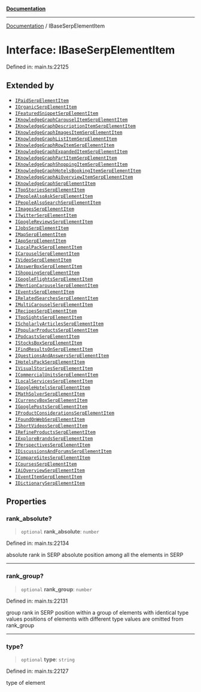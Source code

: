 [**Documentation**](../README.md)

***

[Documentation](../README.md) / IBaseSerpElementItem

# Interface: IBaseSerpElementItem

Defined in: main.ts:22125

## Extended by

- [`IPaidSerpElementItem`](IPaidSerpElementItem.md)
- [`IOrganicSerpElementItem`](IOrganicSerpElementItem.md)
- [`IFeaturedSnippetSerpElementItem`](IFeaturedSnippetSerpElementItem.md)
- [`IKnowledgeGraphCarouselItemSerpElementItem`](IKnowledgeGraphCarouselItemSerpElementItem.md)
- [`IKnowledgeGraphDescriptionItemSerpElementItem`](IKnowledgeGraphDescriptionItemSerpElementItem.md)
- [`IKnowledgeGraphImagesItemSerpElementItem`](IKnowledgeGraphImagesItemSerpElementItem.md)
- [`IKnowledgeGraphListItemSerpElementItem`](IKnowledgeGraphListItemSerpElementItem.md)
- [`IKnowledgeGraphRowItemSerpElementItem`](IKnowledgeGraphRowItemSerpElementItem.md)
- [`IKnowledgeGraphExpandedItemSerpElementItem`](IKnowledgeGraphExpandedItemSerpElementItem.md)
- [`IKnowledgeGraphPartItemSerpElementItem`](IKnowledgeGraphPartItemSerpElementItem.md)
- [`IKnowledgeGraphShoppingItemSerpElementItem`](IKnowledgeGraphShoppingItemSerpElementItem.md)
- [`IKnowledgeGraphHotelsBookingItemSerpElementItem`](IKnowledgeGraphHotelsBookingItemSerpElementItem.md)
- [`IKnowledgeGraphAiOverviewItemSerpElementItem`](IKnowledgeGraphAiOverviewItemSerpElementItem.md)
- [`IKnowledgeGraphSerpElementItem`](IKnowledgeGraphSerpElementItem.md)
- [`ITopStoriesSerpElementItem`](ITopStoriesSerpElementItem.md)
- [`IPeopleAlsoAskSerpElementItem`](IPeopleAlsoAskSerpElementItem.md)
- [`IPeopleAlsoSearchSerpElementItem`](IPeopleAlsoSearchSerpElementItem.md)
- [`IImagesSerpElementItem`](IImagesSerpElementItem.md)
- [`ITwitterSerpElementItem`](ITwitterSerpElementItem.md)
- [`IGoogleReviewsSerpElementItem`](IGoogleReviewsSerpElementItem.md)
- [`IJobsSerpElementItem`](IJobsSerpElementItem.md)
- [`IMapSerpElementItem`](IMapSerpElementItem.md)
- [`IAppSerpElementItem`](IAppSerpElementItem.md)
- [`ILocalPackSerpElementItem`](ILocalPackSerpElementItem.md)
- [`ICarouselSerpElementItem`](ICarouselSerpElementItem.md)
- [`IVideoSerpElementItem`](IVideoSerpElementItem.md)
- [`IAnswerBoxSerpElementItem`](IAnswerBoxSerpElementItem.md)
- [`IShoppingSerpElementItem`](IShoppingSerpElementItem.md)
- [`IGoogleFlightsSerpElementItem`](IGoogleFlightsSerpElementItem.md)
- [`IMentionCarouselSerpElementItem`](IMentionCarouselSerpElementItem.md)
- [`IEventsSerpElementItem`](IEventsSerpElementItem.md)
- [`IRelatedSearchesSerpElementItem`](IRelatedSearchesSerpElementItem.md)
- [`IMultiCarouselSerpElementItem`](IMultiCarouselSerpElementItem.md)
- [`IRecipesSerpElementItem`](IRecipesSerpElementItem.md)
- [`ITopSightsSerpElementItem`](ITopSightsSerpElementItem.md)
- [`IScholarlyArticlesSerpElementItem`](IScholarlyArticlesSerpElementItem.md)
- [`IPopularProductsSerpElementItem`](IPopularProductsSerpElementItem.md)
- [`IPodcastsSerpElementItem`](IPodcastsSerpElementItem.md)
- [`IStocksBoxSerpElementItem`](IStocksBoxSerpElementItem.md)
- [`IFindResultsOnSerpElementItem`](IFindResultsOnSerpElementItem.md)
- [`IQuestionsAndAnswersSerpElementItem`](IQuestionsAndAnswersSerpElementItem.md)
- [`IHotelsPackSerpElementItem`](IHotelsPackSerpElementItem.md)
- [`IVisualStoriesSerpElementItem`](IVisualStoriesSerpElementItem.md)
- [`ICommercialUnitsSerpElementItem`](ICommercialUnitsSerpElementItem.md)
- [`ILocalServicesSerpElementItem`](ILocalServicesSerpElementItem.md)
- [`IGoogleHotelsSerpElementItem`](IGoogleHotelsSerpElementItem.md)
- [`IMathSolverSerpElementItem`](IMathSolverSerpElementItem.md)
- [`ICurrencyBoxSerpElementItem`](ICurrencyBoxSerpElementItem.md)
- [`IGooglePostsSerpElementItem`](IGooglePostsSerpElementItem.md)
- [`IProductConsiderationsSerpElementItem`](IProductConsiderationsSerpElementItem.md)
- [`IFoundOnWebSerpElementItem`](IFoundOnWebSerpElementItem.md)
- [`IShortVideosSerpElementItem`](IShortVideosSerpElementItem.md)
- [`IRefineProductsSerpElementItem`](IRefineProductsSerpElementItem.md)
- [`IExploreBrandsSerpElementItem`](IExploreBrandsSerpElementItem.md)
- [`IPerspectivesSerpElementItem`](IPerspectivesSerpElementItem.md)
- [`IDiscussionsAndForumsSerpElementItem`](IDiscussionsAndForumsSerpElementItem.md)
- [`ICompareSitesSerpElementItem`](ICompareSitesSerpElementItem.md)
- [`ICoursesSerpElementItem`](ICoursesSerpElementItem.md)
- [`IAiOverviewSerpElementItem`](IAiOverviewSerpElementItem.md)
- [`IEventItemSerpElementItem`](IEventItemSerpElementItem.md)
- [`IDictionarySerpElementItem`](IDictionarySerpElementItem.md)

## Properties

### rank\_absolute?

> `optional` **rank\_absolute**: `number`

Defined in: main.ts:22134

absolute rank in SERP
absolute position among all the elements in SERP

***

### rank\_group?

> `optional` **rank\_group**: `number`

Defined in: main.ts:22131

group rank in SERP
position within a group of elements with identical type values
positions of elements with different type values are omitted from rank_group

***

### type?

> `optional` **type**: `string`

Defined in: main.ts:22127

type of element

